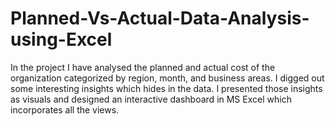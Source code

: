 # Planned-Vs-Actual-Data-Analysis-using-Excel

 In the project I have analysed the planned and actual cost of the organization categorized by region, month, and business areas. I digged out some interesting insights which hides in the data. I presented those insights as visuals and designed an interactive dashboard in MS Excel which incorporates all the views. 
